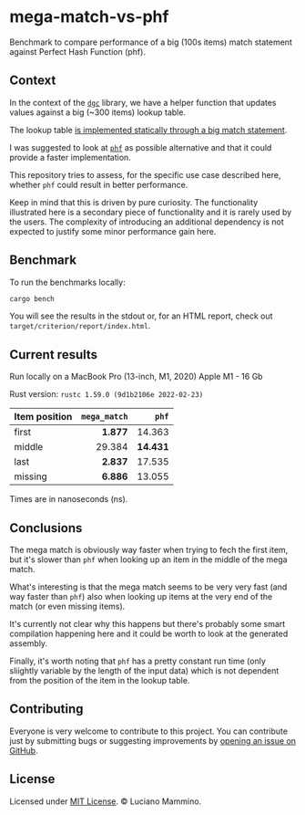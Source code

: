 # mega-match-vs-phf

Benchmark to compare performance of a big (100s items) match statement against Perfect Hash Function (phf).


## Context

In the context of the [`dgc`](https://github.com/rust-italia/dgc) library, we have a helper function that updates values against a big (~300 items) lookup table.

The lookup table [is implemented statically through a big match statement](https://github.com/rust-italia/dgc/blob/main/dgc/src/valuesets.rs#L36).

I was suggested to look at [`phf`](https://docs.rs/phf/latest/phf/) as possible alternative and that it could provide a faster implementation.

This repository tries to assess, for the specific use case described here, whether `phf` could result in better performance.

Keep in mind that this is driven by pure curiosity. The functionality illustrated here is a secondary piece of functionality and it is rarely used by the users. The complexity of introducing an additional dependency is not expected to justify some minor performance gain here.


## Benchmark

To run the benchmarks locally:

```bash
cargo bench
```

You will see the results in the stdout or, for an HTML report, check out `target/criterion/report/index.html`.


## Current results

Run locally on a MacBook Pro (13-inch, M1, 2020)  Apple M1 - 16 Gb

Rust version: `rustc 1.59.0 (9d1b2106e 2022-02-23)`

| Item position | `mega_match` | `phf`      |
|---------------|-------------:|-----------:|
| first         | **1.877**    | 14.363     |
| middle        | 29.384       | **14.431** |
| last          | **2.837**    | 17.535     |
| missing       | **6.886**    | 13.055     |

Times are in nanoseconds (ns).


## Conclusions

The mega match is obviously way faster when trying to fech the first item, but it's slower than `phf` when looking up an item in the middle of the mega match.

What's interesting is that the mega match seems to be very very fast (and way faster than `phf`) also when looking up items at the very end of the match (or even missing items).

It's currently not clear why this happens but there's probably some smart compilation happening here and it could be worth to look at the generated assembly.

Finally, it's worth noting that `phf` has a pretty constant run time (only sliightly variable by the length of the input data) which is not dependent from the position of the item in the lookup table.


## Contributing

Everyone is very welcome to contribute to this project.
You can contribute just by submitting bugs or suggesting improvements by
[opening an issue on GitHub](https://github.com/lmammino/mega-match-vs-phf/issues).


## License

Licensed under [MIT License](LICENSE). © Luciano Mammino.